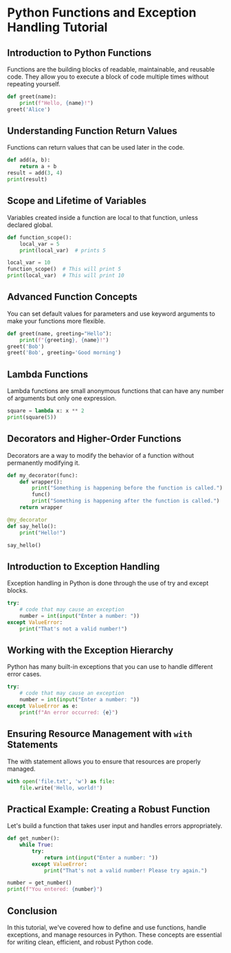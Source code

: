 
# Python Functions and Exception Handling Tutorial

## Introduction to Python Functions

Functions are the building blocks of readable, maintainable, and reusable code. They allow you to execute a block of code multiple times without repeating yourself.

```python
def greet(name):
    print(f"Hello, {name}!")
greet('Alice')
```

## Understanding Function Return Values

Functions can return values that can be used later in the code.

```python
def add(a, b):
    return a + b
result = add(3, 4)
print(result)
```

## Scope and Lifetime of Variables

Variables created inside a function are local to that function, unless declared global.

```python
def function_scope():
    local_var = 5
    print(local_var)  # prints 5

local_var = 10
function_scope()  # This will print 5
print(local_var)  # This will print 10
```

## Advanced Function Concepts

You can set default values for parameters and use keyword arguments to make your functions more flexible.

```python
def greet(name, greeting="Hello"):
    print(f"{greeting}, {name}!")
greet('Bob')
greet('Bob', greeting='Good morning')
```

## Lambda Functions

Lambda functions are small anonymous functions that can have any number of arguments but only one expression.

```python
square = lambda x: x ** 2
print(square(5))
```

## Decorators and Higher-Order Functions

Decorators are a way to modify the behavior of a function without permanently modifying it.

```python
def my_decorator(func):
    def wrapper():
        print("Something is happening before the function is called.")
        func()
        print("Something is happening after the function is called.")
    return wrapper

@my_decorator
def say_hello():
    print("Hello!")

say_hello()
```

## Introduction to Exception Handling

Exception handling in Python is done through the use of try and except blocks.

```python
try:
    # code that may cause an exception
    number = int(input("Enter a number: "))
except ValueError:
    print("That's not a valid number!")
```

## Working with the Exception Hierarchy

Python has many built-in exceptions that you can use to handle different error cases.

```python
try:
    # code that may cause an exception
    number = int(input("Enter a number: "))
except ValueError as e:
    print(f"An error occurred: {e}")
```

## Ensuring Resource Management with `with` Statements

The with statement allows you to ensure that resources are properly managed.

```python
with open('file.txt', 'w') as file:
    file.write('Hello, world!')
```

## Practical Example: Creating a Robust Function

Let's build a function that takes user input and handles errors appropriately.

```python
def get_number():
    while True:
        try:
            return int(input("Enter a number: "))
        except ValueError:
            print("That's not a valid number! Please try again.")

number = get_number()
print(f"You entered: {number}")
```

## Conclusion

In this tutorial, we've covered how to define and use functions, handle exceptions, and manage resources in Python. These concepts are essential for writing clean, efficient, and robust Python code.
